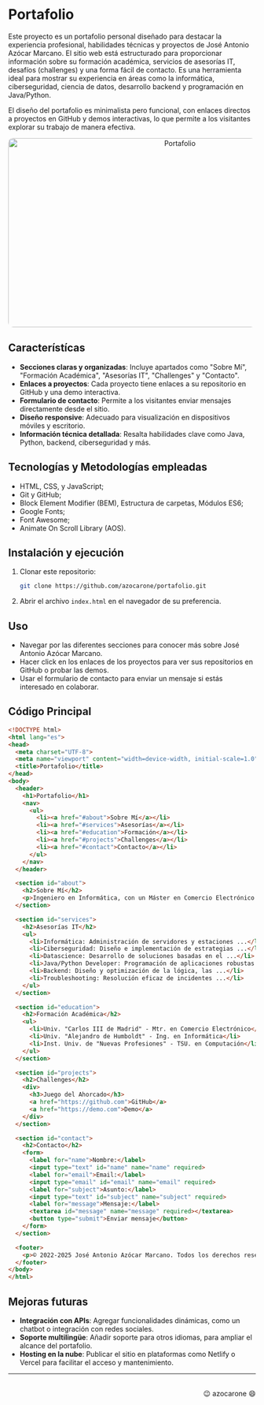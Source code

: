 # Portafolio

Este proyecto es un portafolio personal diseñado para destacar la experiencia profesional, habilidades técnicas y proyectos de José Antonio Azócar Marcano. El sitio web está estructurado para proporcionar información sobre su formación académica, servicios de asesorías IT, desafíos (challenges) y una forma fácil de contacto. Es una herramienta ideal para mostrar su experiencia en áreas como la informática, ciberseguridad, ciencia de datos, desarrollo backend y programación en Java/Python.

El diseño del portafolio es minimalista pero funcional, con enlaces directos a proyectos en GitHub y demos interactivas, lo que permite a los visitantes explorar su trabajo de manera efectiva.

<div align="center"><img src="assets/img/screenshot.gif" alt="Portafolio" width="683" height="384" style="border-radius: 10px;"></div>

## Característícas

- **Secciones claras y organizadas**: Incluye apartados como "Sobre Mí", "Formación Académica", "Asesorías IT", "Challenges" y "Contacto".
- **Enlaces a proyectos**: Cada proyecto tiene enlaces a su repositorio en GitHub y una demo interactiva.
- **Formulario de contacto**: Permite a los visitantes enviar mensajes directamente desde el sitio.
- **Diseño responsive**: Adecuado para visualización en dispositivos móviles y escritorio.
- **Información técnica detallada**: Resalta habilidades clave como Java, Python, backend, ciberseguridad y más.

## Tecnologías y Metodologías empleadas

- HTML, CSS, y JavaScript;
- Git y GitHub;
- Block Element Modifier (BEM), Estructura de carpetas, Módulos ES6;
- Google Fonts;
- Font Awesome;
- Animate On Scroll Library (AOS).

## Instalación y ejecución

1. Clonar este repositorio:

   ```bash
   git clone https://github.com/azocarone/portafolio.git
   ```

2. Abrir el archivo `index.html` en el navegador de su preferencia.

## Uso

- Navegar por las diferentes secciones para conocer más sobre José Antonio Azócar Marcano.
- Hacer click en los enlaces de los proyectos para ver sus repositorios en GitHub o probar las demos.
- Usar el formulario de contacto para enviar un mensaje si estás interesado en colaborar.

## Código Principal

```HTML
<!DOCTYPE html>
<html lang="es">
<head>
  <meta charset="UTF-8">
  <meta name="viewport" content="width=device-width, initial-scale=1.0">
  <title>Portafolio</title>
</head>
<body>
  <header>
    <h1>Portafolio</h1>
    <nav>
      <ul>
        <li><a href="#about">Sobre Mí</a></li>
        <li><a href="#services">Asesorías</a></li>
        <li><a href="#education">Formación</a></li>
        <li><a href="#projects">Challenges</a></li>
        <li><a href="#contact">Contacto</a></li>
      </ul>
    </nav>
  </header>

  <section id="about">
    <h2>Sobre Mí</h2>
    <p>Ingeniero en Informática, con un Máster en Comercio Electrónico...</p>
  </section>

  <section id="services">
    <h2>Asesorías IT</h2>
    <ul>
      <li>Informática: Administración de servidores y estaciones ...</li>
      <li>Ciberseguridad: Diseño e implementación de estrategias ...</li>
      <li>Datascience: Desarrollo de soluciones basadas en el ...</li>
      <li>Java/Python Developer: Programación de aplicaciones robustas y ...</li>
      <li>Backend: Diseño y optimización de la lógica, las ...</li>
      <li>Troubleshooting: Resolución eficaz de incidentes ...</li>
    </ul>
  </section>

  <section id="education">
    <h2>Formación Académica</h2>
    <ul>
      <li>Univ. "Carlos III de Madrid" - Mtr. en Comercio Electrónico</li>
      <li>Univ. "Alejandro de Humboldt" - Ing. en Informática</li>
      <li>Inst. Univ. de "Nuevas Profesiones" - TSU. en Computación</li>
    </ul>
  </section>

  <section id="projects">
    <h2>Challenges</h2>
    <div>
      <h3>Juego del Ahorcado</h3>
      <a href="https://github.com">GitHub</a>
      <a href="https://demo.com">Demo</a>
    </div>
  </section>

  <section id="contact">
    <h2>Contacto</h2>
    <form>
      <label for="name">Nombre:</label>
      <input type="text" id="name" name="name" required>
      <label for="email">Email:</label>
      <input type="email" id="email" name="email" required>
      <label for="subject">Asunto:</label>
      <input type="text" id="subject" name="subject" required>
      <label for="message">Mensaje:</label>
      <textarea id="message" name="message" required></textarea>
      <button type="submit">Enviar mensaje</button>
    </form>
  </section>

  <footer>
    <p>© 2022-2025 José Antonio Azócar Marcano. Todos los derechos reservados.</p>
  </footer>
</body>
</html>
```

## Mejoras futuras

- **Integración con APIs**: Agregar funcionalidades dinámicas, como un chatbot o integración con redes sociales.
- **Soporte multilingüe**: Añadir soporte para otros idiomas, para ampliar el alcance del portafolio.
- **Hosting en la nube**: Publicar el sitio en plataformas como Netlify o Vercel para facilitar el acceso y mantenimiento.

---

<div align="right"><br>😉 azocarone 😄</div>
